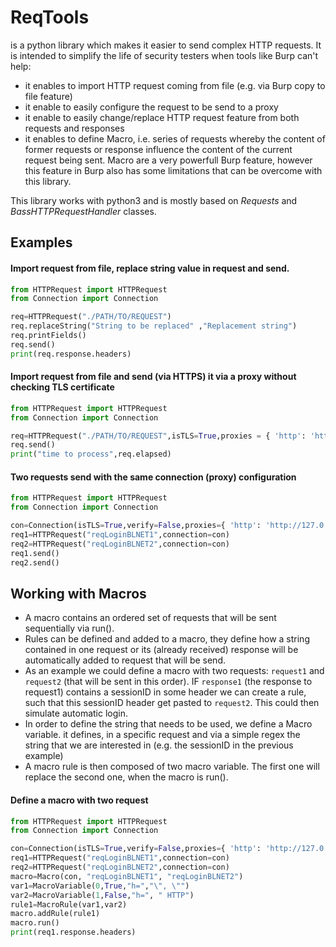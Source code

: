 # ReqTools

is a python library which makes it easier to send complex HTTP requests. It is intended to simplify the life of security testers when tools like Burp can't help:
* it enables to import HTTP request coming from file (e.g. via Burp copy to file feature)
* it enable to easily configure the request to be send to a proxy
* it enable to easily change/replace HTTP request feature from both requests and responses
* it enables to define Macro, i.e. series of requests whereby the content of former requests or response influence the content of the current request being sent. Macro are a very powerfull Burp feature, however this feature in Burp also has some limitations that can be overcome with this library.


This library works with python3 and is mostly based on _Requests_ and _BassHTTPRequestHandler_ classes. 

## Examples
#### Import request from file, replace string value in request and send.

```python
from HTTPRequest import HTTPRequest
from Connection import Connection

req=HTTPRequest("./PATH/TO/REQUEST")
req.replaceString("String to be replaced" ,"Replacement string")
req.printFields()
req.send()
print(req.response.headers)
```
 
#### Import request from file and send (via HTTPS) it via a proxy without checking TLS certificate

```python
from HTTPRequest import HTTPRequest
from Connection import Connection

req=HTTPRequest("./PATH/TO/REQUEST",isTLS=True,proxies = { 'http': 'http://127.0.0.1:8080','https': 'http://127.0.0.1:8080',},verify=False)
req.send()
print("time to process",req.elapsed)
```



#### Two requests send with the same connection (proxy) configuration

```python
from HTTPRequest import HTTPRequest
from Connection import Connection

con=Connection(isTLS=True,verify=False,proxies={ 'http': 'http://127.0.0.1:8080','https': 'http://127.0.0.1:8080',})
req1=HTTPRequest("reqLoginBLNET1",connection=con)
req2=HTTPRequest("reqLoginBLNET2",connection=con)
req1.send()
req2.send()
```

## Working with Macros

* A macro contains an ordered set of requests that will be sent sequentially via run(). 
* Rules can be defined and added to a macro, they define how a string contained in one request or its (already received) response will be automatically added to request that will be send. 
* As an example we could define a macro with two requests: `request1` and `request2` (that will be sent in this order). IF  `response1` (the response to request1) contains a sessionID in some header we can create a rule, such that this sessionID header get pasted to `request2`. This could then simulate automatic login.
* In order to define the string that needs to be used, we define a Macro variable. it defines, in a specific request and via a simple regex the string that we are interested in (e.g. the sessionID in the previous example)
* A macro rule is then composed of two macro variable. The first one will replace the second one, when the macro is run().

#### Define a macro with two request

```python
from HTTPRequest import HTTPRequest
from Connection import Connection

con=Connection(isTLS=True,verify=False,proxies={ 'http': 'http://127.0.0.1:8080','https': 'http://127.0.0.1:8080',})
req1=HTTPRequest("reqLoginBLNET1",connection=con)
req2=HTTPRequest("reqLoginBLNET2",connection=con)
macro=Macro(con, "reqLoginBLNET1", "reqLoginBLNET2")
var1=MacroVariable(0,True,"h=","\", \"")
var2=MacroVariable(1,False,"h=", " HTTP")
rule1=MacroRule(var1,var2)
macro.addRule(rule1)
macro.run()
print(req1.response.headers)
```